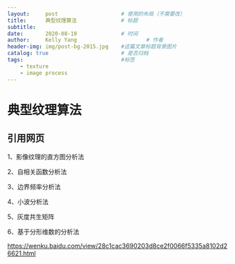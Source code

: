 ```yaml
---
layout:     post                    # 使用的布局（不需要改）
title:      典型纹理算法       		# 标题 
subtitle:   
date:       2020-08-19              # 时间
author:     Kelly Yang                      # 作者
header-img: img/post-bg-2015.jpg    #这篇文章标题背景图片
catalog: true                       # 是否归档
tags:                               #标签
    - texture
	- image process
---
```


# 典型纹理算法

## 引用网页

1、影像纹理的直方图分析法

2、自相关函数分析法

3、边界频率分析法

4、小波分析法

5、灰度共生矩阵

6、基于分形维数的分析法

https://wenku.baidu.com/view/28c1cac3690203d8ce2f0066f5335a8102d26621.html

